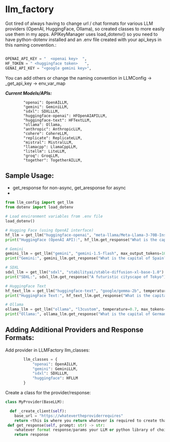 # llm_factory
Got tired of always having to change url / chat formats for various LLM providers (OpenAI, HuggingFace, Ollama), so created classes to more easily use them in my apps.
APIKeyManager uses load_dotenv() so you need to have python-dotenv installed and an .env file created with your api_keys in this naming convention.:
```python

OPENAI_API_KEY = "  <openai key>  ",
HF_TOKEN = " <huggingface token>   ",
GENAI_API_KEY = "<google gemini key>",

```
You can add others or change the naming convention in LLMConfig -> _get_api_key -> env_var_map

**_Current Models/APIs:_**

            "openai": OpenAILLM,
            "gemini": GeminiLLM,
            "sdxl": SDXLLLM,
            "huggingface-openai": HFOpenAIAPILLM,
            "huggingface-text": HFTextLLM,
            "ollama": Ollama,
            "anthropic": AnthropicLLM,
            "cohere": CohereLLM,
            "replicate": ReplicateLLM,
            "mistral": MistralLLM,
            "llamacpp": LlamaCppLLM,
            "litellm": LiteLLM,
            "groq": GroqLLM,
            "together": TogetherAILLM,

## Sample Usage:

- get_response for non-async, get_aresponse for async
- 
```python
from llm_config import get_llm
from dotenv import load_dotenv

# Load environment variables from .env file
load_dotenv()

# Hugging Face (using OpenAI interface)
hf_llm = get_llm("huggingface-openai", "meta-llama/Meta-Llama-3-70B-Instruct", temperature=0.7, max_tokens=500)
print("HuggingFace (OpenAI API):", hf_llm.get_response("What is the capital of France?"))

# Gemini
gemini_llm = get_llm("gemini", "gemini-1.5-flash", max_output_tokens=100, temperature=0.7)
print("Gemini:", gemini_llm.get_response("What is the capital of Spain?"))

# SDXL
sdxl_llm = get_llm("sdxl", "stabilityai/stable-diffusion-xl-base-1.0")
print("SDXL:", sdxl_llm.get_response("A futuristic cityscape of Tokyo"))

# HuggingFace Text
hf_text_llm = get_llm("huggingface-text", "google/gemma-2b", temperature=0.1, max_tokens=10)
print("HuggingFace Text:", hf_text_llm.get_response("What is the capital of France?"))

# Ollama
ollama_llm = get_llm("ollama", "l3custom", temperature=0.7, max_tokens=500)
print("Ollama:", ollama_llm.get_response("What is the capital of Germany?"))
```

## Adding Additional Providers and Response Formats:
Add provider in LLMFactory llm_classes:
```python
        llm_classes = {
            "openai": OpenAILLM,
            "gemini": GeminiLLM,
            "sdxl": SDXLLLM,
            "huggingface": HFLLM
        }
```

Create a class for the provider/response:

```python
class MyProvider(BaseLLM):

  def _create_client(self):
    base_url = "https://whatevertheproviderrequires"
    return <this is where you return whatever is required to create that client.  for example Gemini requires genai.GenerateModel(model_name = self.config.model), while openai may require OpenAI(api_key=self.config.api_key, base_url=self.config.base_url)
 def get_response(self, prompt: str) -> str:
    <whatever format response/params your LLM or python library of choice requires here>
    return response
```



